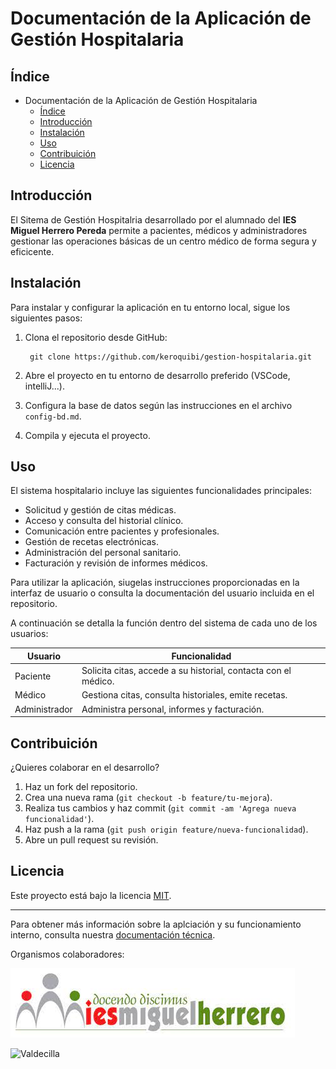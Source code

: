 # Documentación de la Aplicación de Gestión Hospitalaria

## Índice

- Documentación de la Aplicación de Gestión Hospitalaria
    - [Índice](#indice)
    - [Introducción](#introducción)
    - [Instalación](#instalación)
    - [Uso](#uso)
    - [Contribuición](#contribuición)
    - [Licencia](#licencia)


## Introducción

El Sitema de Gestión Hospitalria desarrollado por el alumnado del **IES Miguel Herrero Pereda** permite a pacientes, médicos y administradores gestionar las operaciones básicas de un centro médico de forma segura y eficicente.

## Instalación

Para instalar y configurar la aplicación en tu entorno local, sigue los siguientes pasos:

1. Clona el repositorio desde GitHub:

        git clone https://github.com/keroquibi/gestion-hospitalaria.git
2. Abre el proyecto en tu entorno de desarrollo preferido (VSCode, intelliJ...).
3. Configura la base de datos según las instrucciones en el archivo `config-bd.md`.
4. Compila y ejecuta el proyecto.  

## Uso

El sistema hospitalario incluye las siguientes funcionalidades principales:

- Solicitud y gestión de citas médicas.
- Acceso y consulta del historial clínico.
- Comunicación entre pacientes y profesionales.
- Gestión de recetas electrónicas.
- Administración del personal sanitario.
- Facturación y revisión de informes médicos.


Para utilizar la aplicación, siugelas instrucciones proporcionadas en la interfaz de usuario o consulta la documentación del usuario incluida en el repositorio.

A continuación se detalla la función dentro del sistema de cada uno de los usuarios:

|**Usuario**|**Funcionalidad**|
|---|---|
|Paciente| Solicita citas, accede a su historial, contacta con el médico.|
|Médico| Gestiona citas, consulta historiales, emite recetas. |
|Administrador|Administra personal, informes y facturación. |

## Contribuición

¿Quieres colaborar en el desarrollo? 

1. Haz un fork del repositorio.
2. Crea una nueva rama (`git checkout -b feature/tu-mejora`).
3. Realiza tus cambios y haz commit (`git commit -am 'Agrega nueva funcionalidad'`).
4. Haz push a la rama (`git push origin feature/nueva-funcionalidad`).
5. Abre un pull request su revisión.

## Licencia

Este proyecto está bajo la licencia [MIT](https://opensource.org/license/MIT).

***

Para obtener más información sobre la aplciación y su funcionamiento interno, consulta nuestra [documentación técnica](/documentacion-tecnica.md).

Organismos colaboradores:

![Foto](/img/logoIESMHP.png)

![Valdecilla](https://www.eiivaldecilla.es/wp-content/uploads/5525-nuevo-logo-valdecilla.jpg)